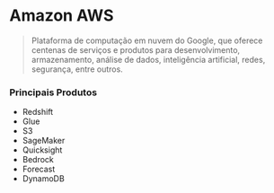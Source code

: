 # Amazon AWS

> Plataforma de computação em nuvem do Google, que oferece centenas de serviços e produtos para desenvolvimento, armazenamento, análise de dados, inteligência artificial, redes, segurança, entre outros.

### Principais Produtos 
- Redshift
- Glue
- S3
- SageMaker
- Quicksight
- Bedrock
- Forecast
- DynamoDB
